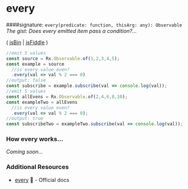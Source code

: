 # every
####signature: `every(predicate: function, thisArg: any): Observable`
*The gist: Does every emitted item pass a condition?...*

( [jsBin](http://jsbin.com/mafacebuwu/1/edit?js,console) | [jsFiddle](https://jsfiddle.net/btroncone/1b46tsm7/) )

```js
//emit 5 values
const source = Rx.Observable.of(1,2,3,4,5);
const example = source
  //is every value even?
  .every(val => val % 2 === 0)
//output: false
const subscribe = example.subscribe(val => console.log(val));
//emit 5 values
const allEvens = Rx.Observable.of(2,4,6,8,10);
const exampleTwo = allEvens
  //is every value even?
  .every(val => val % 2 === 0);
//output: true
const subscribeTwo = exampleTwo.subscribe(val => console.log(val));
```

### How every works...
*Coming soon...*


### Additional Resources
* [every](http://reactivex.io/rxjs/class/es6/Observable.js~Observable.html#instance-method-every) :newspaper: - Official docs